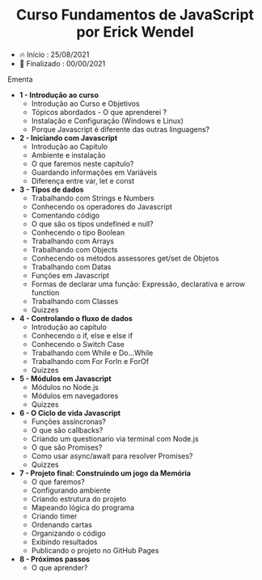 <div align="center">
    <h1>Curso Fundamentos de JavaScript por Erick Wendel</h1>
</div>

<ul>    
  <li>🔥 Início : 25/08/2021</li>   
  <li>🏁 Finalizado : 00/00/2021</li>   
</ul>    


Ementa

* **1 - Introdução ao curso**
  * Introdução ao Curso e Objetivos
  * Tópicos abordados - O que aprenderei ?
  * Instalação e Configuração (Windows e Linux)
  * Porque Javascript é diferente das outras linguagens?
* **2 - Iniciando com Javascript**
  * Introdução ao Capitulo
  * Ambiente e instalação
  * O que faremos neste capítulo?
  * Guardando informações em Variáveis
  * Diferença entre var, let e const
* **3 - Tipos de dados**
  * Trabalhando com Strings e Numbers
  * Conhecendo os operadores do Javascript
  * Comentando código
  * O que são os tipos undefined e null?
  * Conhecendo o tipo Boolean
  * Trabalhando com Arrays
  * Trabalhando com Objects
  * Conhecendo os métodos assessores get/set de Objetos
  * Trabalhando com Datas
  * Funções em Javascript
  * Formas de declarar uma função: Expressão, declarativa e arrow function
  * Trabalhando com Classes
  * Quizzes
* **4 - Controlando o fluxo de dados**
  * Introdução ao capítulo
  * Conhecendo o if, else e else if
  * Conhecendo o Switch Case
  * Trabalhando com While e Do...While
  * Trabalhando com For ForIn e ForOf
  * Quizzes
* **5 - Módulos em Javascript** 
  * Módulos no Node.js
  * Módulos em navegadores
  * Quizzes
* **6 - O Ciclo de vida Javascript**
  * Funções assíncronas?
  * O que são callbacks?
  * Criando um questionario via terminal com Node.js
  * O que são Promises?
  * Como usar async/await para resolver Promises?
  * Quizzes
* **7 - Projeto final: Construindo um jogo da Memória**
  * O que faremos?
  * Configurando ambiente
  * Criando estrutura do projeto
  * Mapeando lógica do programa
  * Criando timer
  * Ordenando cartas
  * Organizando o código
  * Exibindo resultados
  * Publicando o projeto no GitHub Pages
* **8 - Próximos passos**
  * O que aprender?
